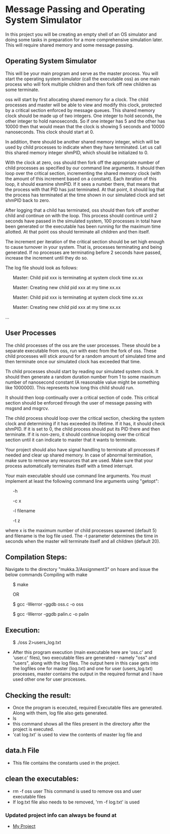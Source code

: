 # Message Passing and Operating System Simulator

In this project you will be creating an empty shell of an OS simulator and doing some tasks in preparation for a
more comprehensive simulation later. This will require shared memory and some message passing.
## Operating System Simulator

This will be your main program and serve as the master process. You will start the operating system simulator (call the executable oss) as one main process who will fork multiple children and then fork off new children as some terminate.

oss will start by first allocating shared memory for a clock. The child processes and master will be able to view and modify this clock, protected by a critical section enforced by message queues. This shared memory clock should be made up of two integers. One integer to hold seconds, the other integer to hold nanoseconds. So if one integer has 5 and the other has 10000 then that would mean that the clock is showing 5 seconds and 10000 nanoseconds. This clock should start at 0.

In addition, there should be another shared memory integer, which will be used by child processes to indicate when they have terminated. Let us call this shared memory integer shmPID, which should be initialized to 0.

With the clock at zero, oss should then fork off the appropriate number of child processes as specified by our command line arguments. It should then loop over the critical section, incrementing the shared memory clock (with the amount of this increment based on a constant). Each iteration of this loop, it should examine shmPID. If it sees a number there, that means that the process with that PID has just terminated. At that point, it should log that the process has terminated at the time shown in our simulated clock and set shmPID back to zero.

After logging that a child has terminated, oss should then fork off another child and continue on with the loop. This process should continue until 2 seconds have passed in the simulated system, 100 processes in total have been generated or the executable has been running for the maximum time allotted. At that point oss should terminate
all children and then itself.

The increment per iteration of the critical section should be set high enough to cause turnover in your system. That is, processes terminating and being generated. If no processes are terminating before 2 seconds have passed, increase the increment until they do so.

The log file should look as follows:

<ul>Master: Child pid xxx is terminating at system clock time xx.xx</ul>
<ul>Master: Creating new child pid xxx at my time xx.xx</ul>
<ul>Master: Child pid xxx is terminating at system clock time xx.xx</ul>
<ul>Master: Creating new child pid xxx at my time xx.xx</ul>
...

## User Processes

The child processes of the oss are the user processes. These should be a separate executable from oss, run with exec from the fork of oss. These child processes will stick around for a random amount of simulated time and then terminate once our simulated clock has exceeded that time.

Th child processes should start by reading our simulated system clock. It should then generate a random duration number from 1 to some maximum number of nanosecond constant (A reasonable value might be something like 1000000). This represents how long this child should run.

It should then loop continually over a critical section of code. This critical section should be enforced through the user of message passing with msgsnd and msgrcv.

The child process should loop over the critical section, checking the system clock and determining if it has exceeded its lifetime. If it has, it should check shmPID. If it is set to 0, the child process should put its PID there and then terminate. If it is non-zero, it should continue looping over the critical section until it can indicate to master that it wants to terminate.

Your project should also have signal handling to terminate all processes if needed and clear up shared memory. In case of abnormal termination, make sure to remove any resources that are used. Make sure that your process automatically terminates itself with a timed interrupt.

Your main executable should use command line arguments. You must implement at least the following command line arguments using "getopt":

<ul>-h </ul>
<ul>-c x </ul>
<ul>-l filename </ul>
<ul>-t z </ul>

where x is the maximum number of child processes spawned (default 5) and filename is the log file used. The -t parameter determines the time in seconds when the master will terminate itself and all children (default 20).

## Compilation Steps:
Navigate to the directory "mukka.3/Assignment3" on hoare and issue the below commands
Compiling with make 
<ul>$ make</ul>
<ul>OR</ul>
<ul>$ gcc -Werror -ggdb oss.c -o oss</ul>
<ul>$ gcc -Werror -ggdb palin.c -o palin</ul>

## Execution: 
<ul> $ ./oss 2>users_log.txt </ul>
 
* After this program execution (main executable here are 'oss.c' and 'user.c' files), two  executable files are generated - namely "oss" and "users", along with the log files. The output here in this case gets into the logfiles one for master (log.txt) and one for user (users_log.txt) processes, master contains the output in the required format and I have used other one for user processes.

  
## Checking the result:
* Once the program is ececuted, required Executable files are generated. Along with them, log file also gets generated. 
* ls
* this command shows all the files present in the directory after the project is executed.
* 'cat log.txt' is used to view the contents of master log file and

## data.h File
* This file contains the constants used in the project.

## clean the executables:
* 	rm -f oss user
This command is used to remove oss and user executable files
* If log.txt file also needs to be removed, 'rm -f log.txt' is used

### Updated project info can always be found at
* [My Project](https://github.com/mukka29/Operating-Systems)
